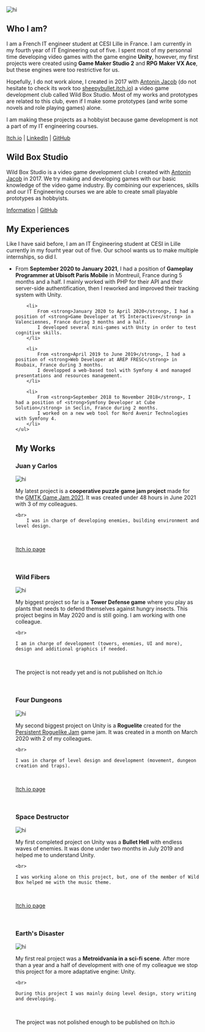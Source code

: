 <link rel="stylesheet" href="Style.css">
<img src="Gab Banner.png" alt="hi" class="banner"/>

## Who I am?
<p class="paragraph">
	I am a French IT engineer student at CESI Lille in France. I am currently in my fourth year of IT Engineering out of five.
	I spent most of my personnal time developing video games with the game engine <strong>Unity</strong>, however, my first projects were created using <strong>Game Maker Studio 2</strong> and <strong>RPG Maker VX Ace</strong>, but these engines were too restrictive for us. 
</p>

<p class="paragraph">
	Hopefully, I do not work alone, I created in 2017 with <a href ="https://www.linkedin.com/in/antonin-jacob-lille/">Antonin Jacob</a> (do not hesitate to check its work too <a href = "https://sheepybullet.itch.io/">sheepybullet.itch.io</a>) a video game development club called Wild Box Studio.
	Most of my works and prototypes are related to this club, even if I make some prototypes (and write some novels and role playing games) alone.
</p>

<p class="paragraph">
	I am making these projects as a hobbyist because game development is not a part of my IT engineering courses.
</p>

<p class="centered">
	<a href = "https://gabriel-jouet.itch.io/">Itch.io</a> |
	<a href = "https://www.linkedin.com/in/gabriel-jouet-2909aa15a/">LinkedIn</a> |
	<a href = "https://github.com/GabrielJouet">GitHub</a>
</p>


## Wild Box Studio
<p class="paragraph">
	Wild Box Studio is a video game development club I created with <a href ="https://www.linkedin.com/in/antonin-jacob-lille/">Antonin Jacob</a> in 2017. 
	We try making and developing games with our basic knowledge of the video game industry. 
	By combining our experiences, skills and our IT Engineering courses we are able to create small playable prototypes as hobbyists.
</p>

<p class="centered">
	<a href = "https://wild-box-studio.github.io/Wild-Box-Studio/">Information</a> |
	<a href = "https://github.com/Wild-Box-Studio">GitHub</a>
</p>


## My Experiences
<p class="paragraph">
	Like I have said before, I am an IT Engineering student at CESI in Lille currently in my fourht year out of five.
	Our school wants us to make multiple internships, so did I.
	<ul>
		<li>
			From <strong>September 2020 to January 2021</strong>, I had a position of <strong>Gameplay Programmer at Ubisoft Paris Mobile</strong> in Montreuil, France during 5 months and a half.
			I mainly worked with PHP for their API and their server-side authentification, then I reworked and improved their tracking system with Unity.
		</li>

		<li>
			From <strong>January 2020 to April 2020</strong>, I had a position of <strong>Game Developer at YS Interactive</strong> in Valenciennes, France during 3 months and a half.
			I developed several mini-games with Unity in order to test cognitive skills.
		</li>

		<li>
			From <strong>April 2019 to June 2019</strong>, I had a position of <strong>Web Developer at AREP FRESC</strong> in Roubaix, France during 3 months.
			I developped a web-based tool with Symfony 4 and managed presentations and resources management.
		</li>

		<li>
			From <strong>September 2018 to November 2018</strong>, I had a position of <strong>Symfony Developer at Cube Solution</strong> in Seclin, France during 2 months.
			I worked on a new web tool for Nord Avenir Technologies with Symfony 4.
		</li>
	</ul>
</p>


## My Works
### Juan y Carlos
<img src="Juan y Carlos.png" alt="hi" class="figure"/>

<p class="centered">
	My latest project is a <strong>cooperative puzzle game jam project</strong> made for the <a href="https://itch.io/jam/gmtk-2021">GMTK Game Jam 2021</a>. It was created under 48 hours in June 2021 with 3 of my colleagues.

	<br>
		I was in charge of developing enemies, building environment and level design.
</p>

<br>

<p class="centered">
	<a href = "https://sydiko.itch.io/juan-y-carlos">Itch.io page</a>  
</p>

<br>


### Wild Fibers
<img src="Wild Fibers.png" alt="hi" class="figure"/>

<p class="centered">
	My biggest project so far is a <strong>Tower Defense game</strong> where you play as plants that needs to defend themselves against hungry insects. This project begins in May 2020 and is still going. I am working with one colleague.
	
	<br>

	I am in charge of development (towers, enemies, UI and more), design and additional graphics if needed.
</p>

<br>

<p class="centered">
	The project is not ready yet and is not published on Itch.io
</p>

<br>


### Four Dungeons
<img src="Four Dungeons.png" alt="hi" class="figure"/>

<p class="centered">
	My second biggest project on Unity is a <strong>Roguelite</strong> created for the <a href="https://itch.io/jam/persistent-roguelike-jam">Persistent Roguelike Jam</a> game jam. It was created in a month on March 2020 with 2 of my colleagues.

	<br>

	I was in charge of level design and development (movement, dungeon creation and traps).
</p>

<br>

<p class="centered">
	<a href = "https://sydiko.itch.io/four-dungeons">Itch.io page</a> 
</p>

<br>


### Space Destructor
<img src="Space Destructor.png" alt="hi" class="figure"/>

<p class="centered">
	My first completed project on Unity was a <strong>Bullet Hell</strong> with endless waves of enemies. It was done under two months in July 2019 and helped me to understand Unity.
	
	<br>

	I was working alone on this project, but, one of the member of Wild Box helped me with the music theme.
</p>

<br>

<p class="centered">
	<a href = "https://gabriel-jouet.itch.io/space-destructor/">Itch.io page</a>  
</p>

<br>


### Earth's Disaster
<img src="Earth's Disaster.png" alt="hi" class="figure"/>

<p class="centered">
	My first real project was a <strong>Metroidvania in a sci-fi scene</strong>. After more than a year and a half of development with one of my colleague we stop this project for a more adaptative engine: Unity.

	<br>

	During this project I was mainly doing level design, story writing and developing.
</p>

<br>

<p class="centered">
	The project was not polished enough to be published on Itch.io
</p>
